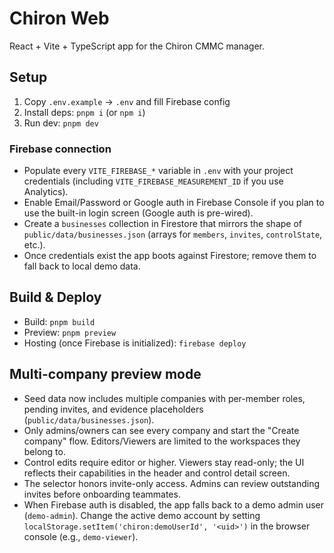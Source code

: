 # Chiron Web

React + Vite + TypeScript app for the Chiron CMMC manager.

## Setup
1) Copy `.env.example` → `.env` and fill Firebase config
2) Install deps: `pnpm i` (or `npm i`)
3) Run dev: `pnpm dev`

### Firebase connection
- Populate every `VITE_FIREBASE_*` variable in `.env` with your project credentials (including `VITE_FIREBASE_MEASUREMENT_ID` if you use Analytics).
- Enable Email/Password or Google auth in Firebase Console if you plan to use the built-in login screen (Google auth is pre-wired).
- Create a `businesses` collection in Firestore that mirrors the shape of `public/data/businesses.json` (arrays for `members`, `invites`, `controlState`, etc.).
- Once credentials exist the app boots against Firestore; remove them to fall back to local demo data.

## Build & Deploy
- Build: `pnpm build`
- Preview: `pnpm preview`
- Hosting (once Firebase is initialized): `firebase deploy`

## Multi-company preview mode
- Seed data now includes multiple companies with per-member roles, pending invites, and evidence placeholders (`public/data/businesses.json`).
- Only admins/owners can see every company and start the "Create company" flow. Editors/Viewers are limited to the workspaces they belong to.
- Control edits require editor or higher. Viewers stay read-only; the UI reflects their capabilities in the header and control detail screen.
- The selector honors invite-only access. Admins can review outstanding invites before onboarding teammates.
- When Firebase auth is disabled, the app falls back to a demo admin user (`demo-admin`). Change the active demo account by setting `localStorage.setItem('chiron:demoUserId', '<uid>')` in the browser console (e.g., `demo-viewer`).

